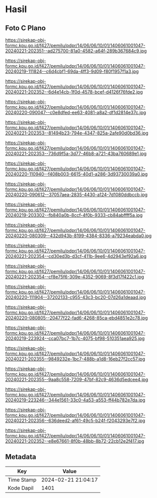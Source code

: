 # Hasil

## Foto C Plano

https://sirekap-obj-formc.kpu.go.id/f427/pemilu/pdpr/14/06/06/10/01/1406061001047-20240221-202351--ad275700-81a0-4582-a64f-289b367684c9.jpg

https://sirekap-obj-formc.kpu.go.id/f427/pemilu/pdpr/14/06/06/10/01/1406061001047-20240219-111824--c6d4cbf1-69da-4ff3-9d09-f80f1957f1a3.jpg

https://sirekap-obj-formc.kpu.go.id/f427/pemilu/pdpr/14/06/06/10/01/1406061001047-20240221-202352--6d4e14cb-1f0d-4578-bcef-d4126f76fde2.jpg

https://sirekap-obj-formc.kpu.go.id/f427/pemilu/pdpr/14/06/06/10/01/1406061001047-20240220-090047--c0e8dfed-ee63-4081-a8a2-df1d2814e37c.jpg

https://sirekap-obj-formc.kpu.go.id/f427/pemilu/pdpr/14/06/06/10/01/1406061001047-20240221-202353--81494b23-794e-4347-825a-2afe90d0bd36.jpg

https://sirekap-obj-formc.kpu.go.id/f427/pemilu/pdpr/14/06/06/10/01/1406061001047-20240221-202353--736d9f5a-3d77-46b8-a721-43ba760689e1.jpg

https://sirekap-obj-formc.kpu.go.id/f427/pemilu/pdpr/14/06/06/10/01/1406061001047-20240220-110940--f408b003-6615-40d1-a286-3d93730039a0.jpg

https://sirekap-obj-formc.kpu.go.id/f427/pemilu/pdpr/14/06/06/10/01/1406061001047-20240220-090612--37057aea-2835-4430-a124-7d1080ddbccb.jpg

https://sirekap-obj-formc.kpu.go.id/f427/pemilu/pdpr/14/06/06/10/01/1406061001047-20240219-203302--fb840a0b-8ccf-4f0b-9333-cb84abffff5a.jpg

https://sirekap-obj-formc.kpu.go.id/f427/pemilu/pdpr/14/06/06/10/01/1406061001047-20240220-080309--432d943b-8199-4384-8336-a79234eabda0.jpg

https://sirekap-obj-formc.kpu.go.id/f427/pemilu/pdpr/14/06/06/10/01/1406061001047-20240221-202354--cd30ed3b-d3cf-411b-9ee6-4d2943ef92a6.jpg

https://sirekap-obj-formc.kpu.go.id/f427/pemilu/pdpr/14/06/06/10/01/1406061001047-20240221-202354--cf8e75f6-309e-4352-9069-8f3d17f422c1.jpg

https://sirekap-obj-formc.kpu.go.id/f427/pemilu/pdpr/14/06/06/10/01/1406061001047-20240220-111904--37202133-c955-43c3-bc20-07d26a1deaad.jpg

https://sirekap-obj-formc.kpu.go.id/f427/pemilu/pdpr/14/06/06/10/01/1406061001047-20240220-080805--20477f22-fad6-4268-85ca-ebd4851e2c78.jpg

https://sirekap-obj-formc.kpu.go.id/f427/pemilu/pdpr/14/06/06/10/01/1406061001047-20240219-223924--cca07bc7-1b7c-4075-bf98-510351aea925.jpg

https://sirekap-obj-formc.kpu.go.id/f427/pemilu/pdpr/14/06/06/10/01/1406061001047-20240221-202355--9849232e-1bc7-488b-a1d8-16eb27f2cc57.jpg

https://sirekap-obj-formc.kpu.go.id/f427/pemilu/pdpr/14/06/06/10/01/1406061001047-20240221-202355--9aa8c558-7209-47bf-82c9-4636d5edcee4.jpg

https://sirekap-obj-formc.kpu.go.id/f427/pemilu/pdpr/14/06/06/10/01/1406061001047-20240219-223246--344e1561-33c0-4a53-a553-ff44b782e7da.jpg

https://sirekap-obj-formc.kpu.go.id/f427/pemilu/pdpr/14/06/06/10/01/1406061001047-20240221-202356--636deed2-af61-49c5-b24f-f2043293e7f2.jpg

https://sirekap-obj-formc.kpu.go.id/f427/pemilu/pdpr/14/06/06/10/01/1406061001047-20240221-202352--e8e67661-8f0b-48bb-8b72-22cb12e2f417.jpg


## Metadata

| Key        | Value               |
| ---------- | ------------------- |
| Time Stamp | 2024-02-21 21:04:17 |
| Kode Dapil | 1401                |



